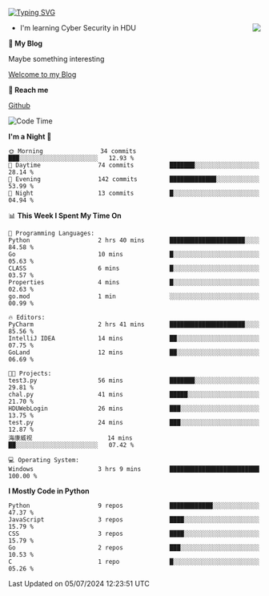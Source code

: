 [![Typing SVG](https://readme-typing-svg.herokuapp.com?font=Fira+Code&pause=1000&random=false&width=450&height=60&lines=Hello+%F0%9F%91%8B%F0%9F%8F%BB;I'm+JBNRZ)](https://git.io/typing-svg)

<a href="#">
  <img align="right" src="https://github-readme-stats.vercel.app/api?username=JBNRZ&show_icons=true&bg_color=15,f2f7fd,E0EAFC" />
</a>

- I'm learning Cyber Security in HDU

 **🌱 My Blog**

Maybe something interesting

[Welcome to my Blog](https://jbnrz.com.cn/)

 **💬 Reach me** 

[Github](https://github.com/JBNRZ)


<!--START_SECTION:waka-->
![Code Time](http://img.shields.io/badge/Code%20Time-569%20hrs%205%20mins-blue)

**I'm a Night 🦉** 

```text
🌞 Morning                34 commits          ███░░░░░░░░░░░░░░░░░░░░░░   12.93 % 
🌆 Daytime                74 commits          ███████░░░░░░░░░░░░░░░░░░   28.14 % 
🌃 Evening                142 commits         █████████████░░░░░░░░░░░░   53.99 % 
🌙 Night                  13 commits          █░░░░░░░░░░░░░░░░░░░░░░░░   04.94 % 
```


📊 **This Week I Spent My Time On** 

```text
💬 Programming Languages: 
Python                   2 hrs 40 mins       █████████████████████░░░░   84.58 % 
Go                       10 mins             █░░░░░░░░░░░░░░░░░░░░░░░░   05.63 % 
CLASS                    6 mins              █░░░░░░░░░░░░░░░░░░░░░░░░   03.57 % 
Properties               4 mins              █░░░░░░░░░░░░░░░░░░░░░░░░   02.63 % 
go.mod                   1 min               ░░░░░░░░░░░░░░░░░░░░░░░░░   00.99 % 

🔥 Editors: 
PyCharm                  2 hrs 41 mins       █████████████████████░░░░   85.56 % 
IntelliJ IDEA            14 mins             ██░░░░░░░░░░░░░░░░░░░░░░░   07.75 % 
GoLand                   12 mins             ██░░░░░░░░░░░░░░░░░░░░░░░   06.69 % 

🐱‍💻 Projects: 
test3.py                 56 mins             ███████░░░░░░░░░░░░░░░░░░   29.81 % 
chal.py                  41 mins             █████░░░░░░░░░░░░░░░░░░░░   21.70 % 
HDUWebLogin              26 mins             ███░░░░░░░░░░░░░░░░░░░░░░   13.75 % 
test.py                  24 mins             ███░░░░░░░░░░░░░░░░░░░░░░   12.87 % 
海康威视                     14 mins             ██░░░░░░░░░░░░░░░░░░░░░░░   07.42 % 

💻 Operating System: 
Windows                  3 hrs 9 mins        █████████████████████████   100.00 % 
```

**I Mostly Code in Python** 

```text
Python                   9 repos             ████████████░░░░░░░░░░░░░   47.37 % 
JavaScript               3 repos             ████░░░░░░░░░░░░░░░░░░░░░   15.79 % 
CSS                      3 repos             ████░░░░░░░░░░░░░░░░░░░░░   15.79 % 
Go                       2 repos             ███░░░░░░░░░░░░░░░░░░░░░░   10.53 % 
C                        1 repo              █░░░░░░░░░░░░░░░░░░░░░░░░   05.26 % 
```




 Last Updated on 05/07/2024 12:23:51 UTC
<!--END_SECTION:waka-->
